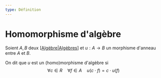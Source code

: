 ```yaml
---
type: Définition
---
```


# Homomorphisme d'algèbre

Soient $A, B$ deux [[Algèbre|Algèbres]] et $u : A \to B$ un morphisme d'anneau entre $A$ et $B$.

On dit que $u$ est un (homo)morphisme d'algèbre si 
$$\forall c \in R \quad \forall f \in A \quad u(c\cdot f) = c\cdot u(f)$$

[//begin]: # "Autogenerated link references for markdown compatibility"
[Algèbre|Algèbres]: Alg%C3%A8bre.md "Algèbre"
[//end]: # "Autogenerated link references"
